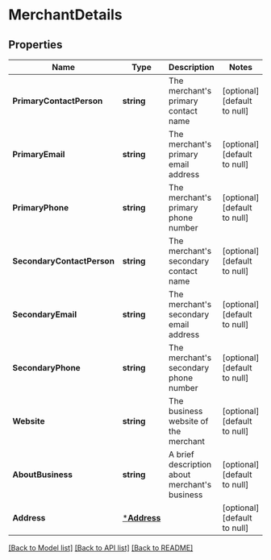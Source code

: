 # MerchantDetails

## Properties
Name | Type | Description | Notes
------------ | ------------- | ------------- | -------------
**PrimaryContactPerson** | **string** | The merchant&#x27;s primary contact name | [optional] [default to null]
**PrimaryEmail** | **string** | The merchant&#x27;s primary email address | [optional] [default to null]
**PrimaryPhone** | **string** | The merchant&#x27;s primary phone number | [optional] [default to null]
**SecondaryContactPerson** | **string** | The merchant&#x27;s secondary contact name | [optional] [default to null]
**SecondaryEmail** | **string** | The merchant&#x27;s secondary email address | [optional] [default to null]
**SecondaryPhone** | **string** | The merchant&#x27;s secondary phone number | [optional] [default to null]
**Website** | **string** | The business website of the merchant | [optional] [default to null]
**AboutBusiness** | **string** | A brief description about merchant&#x27;s business | [optional] [default to null]
**Address** | [***Address**](Address.md) |  | [optional] [default to null]

[[Back to Model list]](../README.md#documentation-for-models) [[Back to API list]](../README.md#documentation-for-api-endpoints) [[Back to README]](../README.md)

